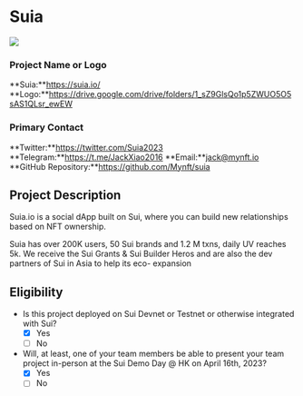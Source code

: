# Suia
![](https://drive.google.com/drive/folders/1VEjmVqglfxin7M0zM0t0oVC23qgLEi60)


### Project Name or Logo

**Suia:**https://suia.io/
**Logo:**https://drive.google.com/drive/folders/1_sZ9GlsQo1p5ZWUO5O5sAS1QLsr_ewEW


### Primary Contact
**Twitter:**https://twitter.com/Suia2023
**Telegram:**https://t.me/JackXiao2016
**Email:**jack@mynft.io
**GitHub Repository:**https://github.com/Mynft/suia


## Project Description

Suia.io is a social dApp built on Sui, where you can build new relationships based on NFT ownership.

Suia has over 200K users, 50 Sui brands and 1.2 M txns, daily UV reaches 5k. We receive the Sui Grants & Sui Builder Heros and are also the dev partners of Sui in Asia to help its eco- expansion


## Eligibility

- Is this project deployed on Sui Devnet or Testnet or otherwise integrated with Sui?
    - [x] Yes
    - [ ] No
- Will, at least, one of your team members be able to present your team project in-person at the Sui Demo Day @ HK on April 16th, 2023?
    - [x] Yes
    - [ ] No

